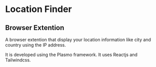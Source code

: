 # Location Finder
## Browser Extention

A browser extention that display your location information like city and country using the IP address.

It is developed using the Plasmo framework. It uses Reactjs and Tailwindcss.